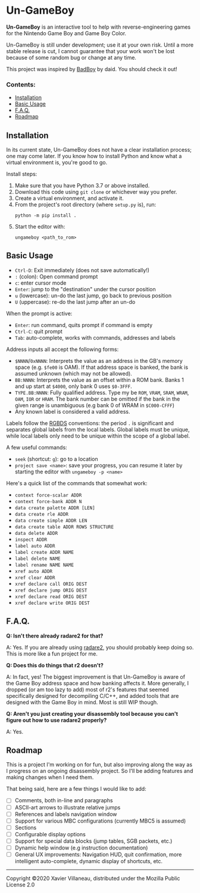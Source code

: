 # Un-GameBoy

**Un-GameBoy** is an interactive tool to help with reverse-engineering
games for the Nintendo Game Boy and Game Boy Color.

Un-GameBoy is still under development; use it at your own risk. Until a
more stable release is cut, I cannot guarantee that your work won't be
lost because of some random bug or change at any time.

This project was inspired by [BadBoy] by daid. You should check it out!

### Contents:

* [Installation](#installation)
* [Basic Usage](#basic-usage)
* [F.A.Q.](#faq)
* [Roadmap](#roadmap)

## Installation

In its current state, Un-GameBoy does not have a clear installation
process; one may come later. If you know how to install Python and know
what a virtual environment is, you're good to go.

Install steps:

1. Make sure that you have Python 3.7 or above installed.
2. Download this code using `git clone` or whichever way you prefer.
3. Create a virtual environment, and activate it.
4. From the project's root directory (where `setup.py` is), run:
   ```
   python -m pip install .
   ```
5. Start the editor with:
   ```
   ungameboy <path_to_rom>
   ```

## Basic Usage

* `Ctrl-D`: Exit immediately (does not save automatically!)
* `:` (colon): Open command prompt
* `c`: enter cursor mode
* `Enter`: jump to the "destination" under the cursor position
* `u` (lowercase): un-do the last jump, go back to previous position
* `U` (uppercase): re-do the last jump after an un-do

When the prompt is active:

* `Enter`: run command, quits prompt if command is empty
* `Ctrl-C`: quit prompt
* `Tab`: auto-complete, works with commands, addresses and labels

Address inputs all accept the following forms:

* `$NNNN`/`0xNNNN`: Interprets the value as an address in the GB's
  memory space (e.g. `$fe00` is OAM). If that address space is banked,
  the bank is assumed unknown (which may not be allowed).
* `BB:NNNN`: Interprets the value as an offset within a ROM bank.
  Banks 1 and up start at `$4000`, only bank 0 uses `$0-3FFF`.
* `TYPE.BB:NNNN`: Fully qualified address. Type my be `ROM`, `VRAM`,
  `SRAM`, `WRAM`, `OAM`, `IOR` or `HRAM`. The bank number can be
  omitted if the bank in the given range is unambiguous (e.g bank 0
  of WRAM in `$C000-CFFF`)
* Any known label is considered a valid address.

Labels follow the [RGBDS] conventions: the period `.` is significant
and separates global labels from the local labels. Global labels must
be unique, while local labels only need to be unique within the scope
of a global label.

A few useful commands:

* `seek` (shortcut: `g`): go to a location
* `project save <name>`: save your progress, you can resume it later by
  starting the editor with `ungameboy -p <name>`

Here's a quick list of the commands that somewhat work:
  
* `context force-scalar ADDR`
* `context force-bank ADDR N`
* `data create palette ADDR [LEN]`
* `data create rle ADDR`
* `data create simple ADDR LEN`
* `data create table ADDR ROWS STRUCTURE`
* `data delete ADDR`
* `inspect ADDR`
* `label auto ADDR`
* `label create ADDR NAME`
* `label delete NAME`
* `label rename NAME NAME`
* `xref auto ADDR`
* `xref clear ADDR`
* `xref declare call ORIG DEST`
* `xref declare jump ORIG DEST`
* `xref declare read ORIG DEST`
* `xref declare write ORIG DEST`

## F.A.Q.

**Q: Isn't there already radare2 for that?**

A: Yes. If you are already using [radare2], you should probably keep
doing so. This is more like a fun project for me.

**Q: Does this do things that r2 doesn't?**

A: In fact, yes! The biggest improvement is that Un-GameBoy is aware of
the Game Boy address space and how banking affects it. More generally,
I dropped (or am too lazy to add) most of r2's features that seemed
specifically designed for decompiling C/C++, and added tools that are
designed with the Game Boy in mind. Most is still WIP though.

**Q: Aren't you just creating your disassembly tool because you can't
figure out how to use radare2 properly?**

A: Yes.

## Roadmap

This is a project I'm working on for fun, but also improving along the
way as I progress on an ongoing disassembly project. So I'll be adding
features and making changes when I need them.

That being said, here are a few things I would like to add:

* [ ] Comments, both in-line and paragraphs
* [ ] ASCII-art arrows to illustrate relative jumps
* [ ] References and labels navigation window
* [ ] Support for various MBC configurations (currently MBC5 is assumed)
* [ ] Sections
* [ ] Configurable display options
* [ ] Support for special data blocks (jump tables, SGB packets, etc.)
* [ ] Dynamic help window (e.g instruction documentation)
* [ ] General UX improvements: Navigation HUD, quit confirmation, more
  intelligent auto-complete, dynamic display of shortcuts, etc.

---

Copyright ©2020 Xavier Villaneau,
distributed under the Mozilla Public License 2.0


[BadBoy]: https://github.com/daid/BadBoy
[radare2]: https://rada.re/n/radare2.html
[RGBDS]: https://github.com/rednex/rgbds
